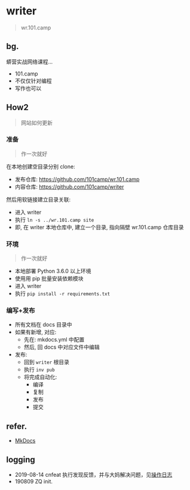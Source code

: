 # writer
> wr.101.camp

## bg.

蟒营实战网络课程...

- 101.camp
- 不仅仅针对编程
- 写作也可以


## How2
> 网站如何更新


### 准备
> 作一次就好

在本地创建空目录分别 clone:

- 发布仓库: https://github.com/101camp/wr.101.camp
- 内容仓库: https://github.com/101camp/writer

然后用软链接建立目录关联:

- 进入 writer
- 执行 `ln -s ../wr.101.camp site`
- 即, 在 writer 本地仓库中, 建立一个目录, 指向隔壁 wr.101.camp 仓库目录


### 环境
> 作一次就好


- 本地部署 Python 3.6.0 以上环境
- 使用用 pip 批量安装依赖模块
- 进入 writer
- 执行 `pip install -r requirements.txt`



### 编写+发布

- 所有文档在 docs 目录中
- 如果有新增, 对应:
    + 先在: mkdocs.yml 中配置
    + 然后, 回 docs 中对应文件中编辑
- 发布:
    + 回到 `writer` 根目录
    + 执行 `inv pub`
    + 将完成自动化:
        * 编译
        * 复制
        * 发布
        * 提交


## refer.

- [MkDocs](https://www.mkdocs.org/)

## logging

- 2019-08-14 cnfeat 执行发现反馈，并与大妈解决问题，见[操作日志](https://github.com/101camp/writer/blob/master/OperationLog.md)
- 190809 ZQ init.
